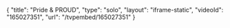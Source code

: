 {
    "title": "Pride & PROUD",
    "type": "solo",
    "layout": "iframe-static",
    "videoId": "165027351",
    "url": "\/tvpembed\/165027351"
}